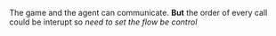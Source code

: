 The game and the agent can communicate. **But** the order of every call could be interupt so *need to set the flow be control*
